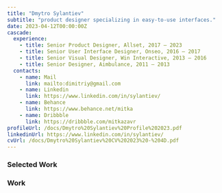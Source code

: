 ```yaml
---
title: "Dmytro Sylantiev"
subtitle: "product designer specializing in easy-to-use interfaces."
date: 2023-04-12T00:00:00Z
cascade:
  experience:
    - title: Senior Product Designer, Allset, 2017 — 2023
    - title: Senior User Interface Designer, Onseo, 2016 — 2017
    - title: Senior Visual Designer, Win Interactive, 2013 — 2016
    - title: Senior Designer, Aimbulance, 2011 — 2013
  contacts:
    - name: Mail
      link: mailto:dimitriy@gmail.com
    - name: Linkedin
      link: https://www.linkedin.com/in/sylantiev/
    - name: Behance
      link: https://www.behance.net/mitka
    - name: Dribbble
      link: https://dribbble.com/mitkazavr
profileUrl: /docs/Dmytro%20Sylantiev%20Profile%202023.pdf
linkedinUrl: https://www.linkedin.com/in/sylantiev/
cvUrl: /docs/Dmytro%20Sylantiev%20CV%202023%20-%204D.pdf
---
```


### Selected Work

<!-- Add work content here -->

### Work
<!-- Add archive content here -->
